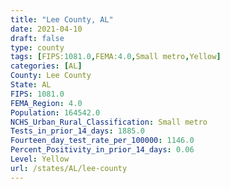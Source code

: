```yaml
---
title: "Lee County, AL"
date: 2021-04-10
draft: false
type: county
tags: [FIPS:1081.0,FEMA:4.0,Small metro,Yellow]
categories: [AL]
County: Lee County
State: AL
FIPS: 1081.0
FEMA_Region: 4.0
Population: 164542.0
NCHS_Urban_Rural_Classification: Small metro
Tests_in_prior_14_days: 1885.0
Fourteen_day_test_rate_per_100000: 1146.0
Percent_Positivity_in_prior_14_days: 0.06
Level: Yellow
url: /states/AL/lee-county
---
```



